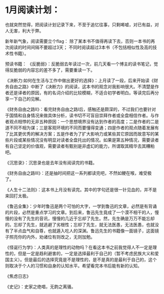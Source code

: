 # 1月阅读计划：
也就突然觉得，把阅读计划记录下来，不至于追忆往事，只剩唏嘘，对已有益，对人无害，利大于弊。

新年新气象，阅读需要立个flag：
除了某本书不值得再读下去，否则一本书的再次阅读的时间间隔不要超过3天；
不同时阅读超过3本书（不包括相似性及高的技术性书籍）。

预读书籍：
《反脆弱》：反脆弱去年读过一次，前几天看一个博主的读书笔记，觉得反脆弱的内容忘的差不多了，需要重读一下。

《决断力:如何在生活与工作中做出更好的选择》：上月读了一段，后来开始读《财务自由之路》中断了《决断力》的阅读，这本书的观念对我影响很大。不清楚是作者还是译者的原因，有的名词介绍的比较模糊，不适合初学者明白。等读完后再分享一下自己的见解。

《财务自由之路II》：看完财务自由之路I后，感触还是颇深的，不过我们也要针对于国情和自身情况来做具体分析，读书切不可盲目崇拜作者或全盘相信作者。与作者观点相悖的无非五种原因：一个思想境界没有达到作者的高度；二是作者的二是道不同不相为谋；三是客观环境的不同而要懂得变通；四是作者的观点随着发展有了比其更优秀的解决方案；五是作者为了扩大影响力或某些其它原因而故意写的某些片段或某些情况没有明显对读者全盘托出的情况。如果是第五种情况，需要读者有自己坚定的价值观，需要读者有甄别是非虚幻的能力，所谓取其精华去其糟粕吧。

《沉思录》：沉思录也是去年没有阅读完的书籍。

《财务自由之路III》：还是抽时间把这一系列都读完吧，不然如鲠在喉，难受极了。

《人生十二法则》：这本书上月没有读完。其中的字句还是很一针见血的，并不是来回打太极。

《鲁迅全集》：少年时鲁迅是两个可怕的大字，一学到鲁迅的文章，必然是有背诵的片段，必然是重点学习的文章。到后来，鲁迅先生竟成了一个漠不相干的人，慢慢的没有了先生的音讯，慢慢的几近于忘却了先生。然，先生确是万万不能忘却的。忘却了先生，就逃避了劣根性；忘却了先生，就无法医愚，无法医愚，也就没有了半点血气和自尊，也就遁入吃人的深渊。鲁迅先生的书籍像一面镜子，这面镜子照亮你的内外，劝诸位有则改之，无则加勉。

《怪诞行为学》：人类真的是理性的动物吗？在看这本书之前我觉得人不一定是理性的，但是一定是趋利避害的，一定是选择最利于自己的（暂不考虑民族大义和爱国主义）。但是最后的选择究竟是不是理性的，是不是真的是最利于自己的，这个则取决于个人的习惯和自身的认知水平。希望看完本书后能有新的认知。

《焦虑日志》

《史记》：史家之绝唱，无韵之离骚。



























